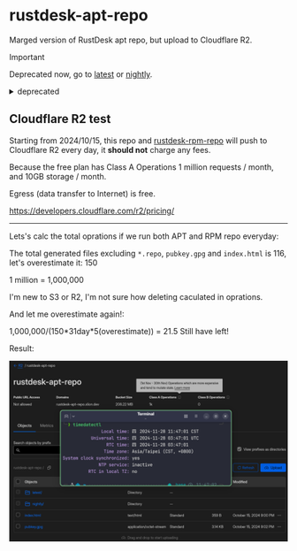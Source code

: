 # rustdesk-apt-repo
Marged version of RustDesk apt repo, but upload to Cloudflare R2.

> [!IMPORTANT]  
> Deprecated now, go to [latest](https://github.com/xlionjuan/rustdesk-apt-repo-latest) or [nightly](https://github.com/xlionjuan/rustdesk-apt-repo-nightly).

<details>
<summary>deprecated</summary>

## Add this repo
### Add GPG key
Nightly and latest are sharing same GPG key.
```
curl -fsSL https://rustdesk-apt-repo.xlion.dev/pubkey.gpg | sudo gpg --yes --dearmor --output /usr/share/keyrings/xlion-repo.gpg
```

### Add apt source
#### For Ubuntu 24 / Debian 12 or latter (Deb822 style format)

```bash
sudo tee /etc/apt/sources.list.d/xlion-rustdesk-repo.sources << EOF
# Two channels available: latest, nightly.
# Switch by edit the string within URIs.

Types: deb
URIs: https://rustdesk-apt-repo.xlion.dev/latest
Suites: main
Components: main
Signed-By: /usr/share/keyrings/xlion-repo.gpg
EOF
```

#### For older version

```bash
sudo tee /etc/apt/sources.list.d/xlion-rustdesk-repo.list << EOF
# Two channels available: latest, nightly.
# Switch by edit the string within URIs.

deb [signed-by=/usr/share/keyrings/xlion-repo.gpg] https://rustdesk-apt-repo.xlion.dev/latest main main
EOF
```
</details>


## Cloudflare R2 test

Starting from 2024/10/15, this repo and [rustdesk-rpm-repo](https://github.com/xlionjuan/rustdesk-rpm-repo) will push to Cloudflare R2 every day, it **should not** charge any fees.

Because the free plan has Class A Operations 1 million requests / month, and 10GB storage / month.

Egress (data transfer to Internet) is free.

<https://developers.cloudflare.com/r2/pricing/>

<hr>

Lets's calc the total oprations if we run both APT and RPM repo everyday:

The total generated files excluding `*.repo`, `pubkey.gpg` and `index.html` is 116, let's overestimate it: 150

1 million = 1,000,000

I'm new to S3 or R2, I'm not sure how deleting caculated in oprations.

And let me overestimate again!:

1,000,000/(150\*31day\*5(overestimate)) = 21.5 Still have left! 

Result:

![](Screenshot-20241128-1k-operations.png)